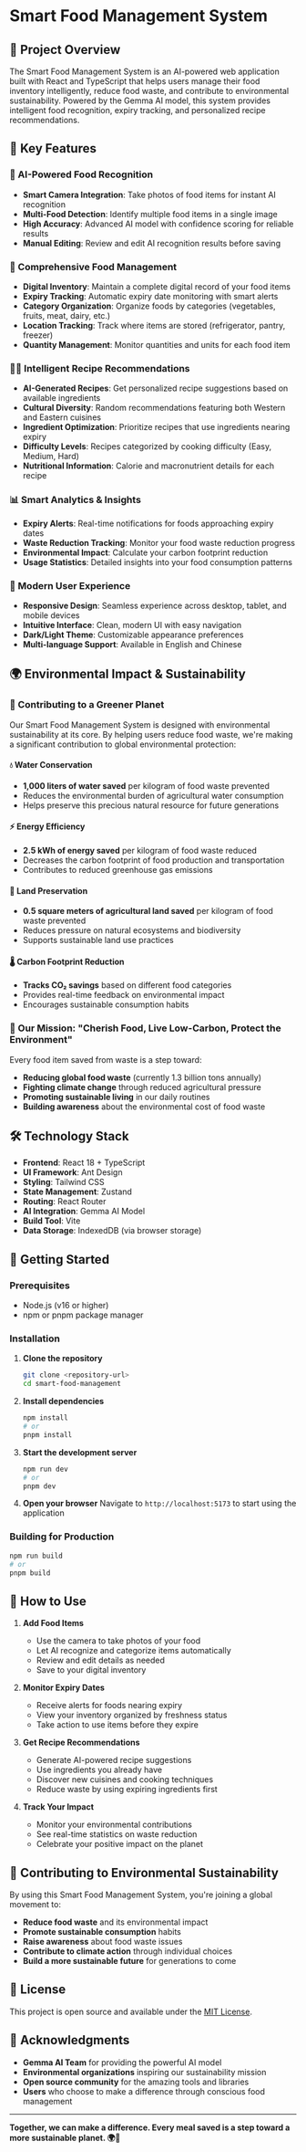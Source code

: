 # Smart Food Management System

## 🌟 Project Overview

The Smart Food Management System is an AI-powered web application built with React and TypeScript that helps users manage their food inventory intelligently, reduce food waste, and contribute to environmental sustainability. Powered by the Gemma AI model, this system provides intelligent food recognition, expiry tracking, and personalized recipe recommendations.

## 🚀 Key Features

### 🤖 AI-Powered Food Recognition
- **Smart Camera Integration**: Take photos of food items for instant AI recognition
- **Multi-Food Detection**: Identify multiple food items in a single image
- **High Accuracy**: Advanced AI model with confidence scoring for reliable results
- **Manual Editing**: Review and edit AI recognition results before saving

### 📱 Comprehensive Food Management
- **Digital Inventory**: Maintain a complete digital record of your food items
- **Expiry Tracking**: Automatic expiry date monitoring with smart alerts
- **Category Organization**: Organize foods by categories (vegetables, fruits, meat, dairy, etc.)
- **Location Tracking**: Track where items are stored (refrigerator, pantry, freezer)
- **Quantity Management**: Monitor quantities and units for each food item

### 👨‍🍳 Intelligent Recipe Recommendations
- **AI-Generated Recipes**: Get personalized recipe suggestions based on available ingredients
- **Cultural Diversity**: Random recommendations featuring both Western and Eastern cuisines
- **Ingredient Optimization**: Prioritize recipes that use ingredients nearing expiry
- **Difficulty Levels**: Recipes categorized by cooking difficulty (Easy, Medium, Hard)
- **Nutritional Information**: Calorie and macronutrient details for each recipe

### 📊 Smart Analytics & Insights
- **Expiry Alerts**: Real-time notifications for foods approaching expiry dates
- **Waste Reduction Tracking**: Monitor your food waste reduction progress
- **Environmental Impact**: Calculate your carbon footprint reduction
- **Usage Statistics**: Detailed insights into your food consumption patterns

### 🎨 Modern User Experience
- **Responsive Design**: Seamless experience across desktop, tablet, and mobile devices
- **Intuitive Interface**: Clean, modern UI with easy navigation
- **Dark/Light Theme**: Customizable appearance preferences
- **Multi-language Support**: Available in English and Chinese

## 🌍 Environmental Impact & Sustainability

### 🌱 Contributing to a Greener Planet

Our Smart Food Management System is designed with environmental sustainability at its core. By helping users reduce food waste, we're making a significant contribution to global environmental protection:

#### 💧 Water Conservation
- **1,000 liters of water saved** per kilogram of food waste prevented
- Reduces the environmental burden of agricultural water consumption
- Helps preserve this precious natural resource for future generations

#### ⚡ Energy Efficiency
- **2.5 kWh of energy saved** per kilogram of food waste reduced
- Decreases the carbon footprint of food production and transportation
- Contributes to reduced greenhouse gas emissions

#### 🌾 Land Preservation
- **0.5 square meters of agricultural land saved** per kilogram of food waste prevented
- Reduces pressure on natural ecosystems and biodiversity
- Supports sustainable land use practices

#### 🌡️ Carbon Footprint Reduction
- **Tracks CO₂ savings** based on different food categories
- Provides real-time feedback on environmental impact
- Encourages sustainable consumption habits

### 🎯 Our Mission: "Cherish Food, Live Low-Carbon, Protect the Environment"

Every food item saved from waste is a step toward:
- **Reducing global food waste** (currently 1.3 billion tons annually)
- **Fighting climate change** through reduced agricultural pressure
- **Promoting sustainable living** in our daily routines
- **Building awareness** about the environmental cost of food waste

## 🛠️ Technology Stack

- **Frontend**: React 18 + TypeScript
- **UI Framework**: Ant Design
- **Styling**: Tailwind CSS
- **State Management**: Zustand
- **Routing**: React Router
- **AI Integration**: Gemma AI Model
- **Build Tool**: Vite
- **Data Storage**: IndexedDB (via browser storage)

## 🚀 Getting Started

### Prerequisites
- Node.js (v16 or higher)
- npm or pnpm package manager

### Installation

1. **Clone the repository**
   ```bash
   git clone <repository-url>
   cd smart-food-management
   ```

2. **Install dependencies**
   ```bash
   npm install
   # or
   pnpm install
   ```

3. **Start the development server**
   ```bash
   npm run dev
   # or
   pnpm dev
   ```

4. **Open your browser**
   Navigate to `http://localhost:5173` to start using the application

### Building for Production

```bash
npm run build
# or
pnpm build
```

## 📱 How to Use

1. **Add Food Items**
   - Use the camera to take photos of your food
   - Let AI recognize and categorize items automatically
   - Review and edit details as needed
   - Save to your digital inventory

2. **Monitor Expiry Dates**
   - Receive alerts for foods nearing expiry
   - View your inventory organized by freshness status
   - Take action to use items before they expire

3. **Get Recipe Recommendations**
   - Generate AI-powered recipe suggestions
   - Use ingredients you already have
   - Discover new cuisines and cooking techniques
   - Reduce waste by using expiring ingredients first

4. **Track Your Impact**
   - Monitor your environmental contributions
   - See real-time statistics on waste reduction
   - Celebrate your positive impact on the planet

## 🤝 Contributing to Environmental Sustainability

By using this Smart Food Management System, you're joining a global movement to:

- **Reduce food waste** and its environmental impact
- **Promote sustainable consumption** habits
- **Raise awareness** about food waste issues
- **Contribute to climate action** through individual choices
- **Build a more sustainable future** for generations to come

## 📄 License

This project is open source and available under the [MIT License](LICENSE).

## 🙏 Acknowledgments

- **Gemma AI Team** for providing the powerful AI model
- **Environmental organizations** inspiring our sustainability mission
- **Open source community** for the amazing tools and libraries
- **Users** who choose to make a difference through conscious food management

---

**Together, we can make a difference. Every meal saved is a step toward a more sustainable planet. 🌍💚**